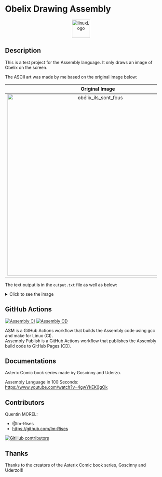 # Obelix Drawing Assembly

<p align="center">
      <img src="https://img.shields.io/badge/Linux-FCC624?style=for-the-badge&logo=linux&logoColor=black" alt="linuxLogo" style="height:60px;"/>
</p>

## Description

This is a test project for the Assembly language.
It only draws an image of Obelix on the screen.

The ASCII art was made by me based on the original image below:

| Original Image |                                                                        ASCII Art Image                                                                        |
|:--------------:|:-------------------------------------------------------------------------------------------------------------------------------------------------------------:|
|<img src="https://user-images.githubusercontent.com/59691442/202606288-d59d27f1-00dd-4fc5-8159-2710fe7873e3.jpg" style="height:600px" alt="obélix_ils_sont_fous">| <img src="https://user-images.githubusercontent.com/59691442/202606424-bf7328e7-c470-43cd-aad6-0d9a9eaa9753.png" style="height:600px" alt="obelix-ascii-art"> |

The text output is in the `output.txt` file as well as below:

<details>
<summary>Click to see the image</summary>
      
```
                   __________________________________________________________________________________________                  
                  | __-*                                                                                *-__ |                  
                  |/       IIIII L     SSSSS   SSSSS OOOOO NN   N TTTTTTT   FFFFFF OOOOO U   U SSSSS        \|                  
                  |          I   L     S       S     O   O N N  N    T      F      O   O U   U S             |                  
                  |          I   L     SSSSS   SSSSS O   O N  N N    T      FFF    O   O U   U SSSSS         |                  
                  |          I   l         S       S O   O N   NN    T      F      O   O U   U     S         |                  
                  |        IIIII LLLLL SSSSS   SSSSS OOOOO N    N    T      F      OOOOO  UUU  SSSSS         |                  
                  |                                                                                          |                  
                  |            CCC EEEEE SSSSS   RRRR  OOOOO MM   MM     A     IIIII NN   N SSSSS            |                  
                  |           C    E     S       R   R O   O M M M M    A A      I   N N  N S                |                  
                  |           C    EEE   SSSSS   RRRR  O   O M  M  M   A   A     I   N  N N SSSSS         _-*|                  
                  |           C    E         S   R  R  O   O M     M  AAAAAZA    I   N   NN     S     _--*   |                  
                  |*---___     CCC EEEEE SSSSS   R   R OOOOO M     M A       A IIIII N    N SSSSS  __*       |                  
                  |       **---___                                                            __---*         |                  
                  |               **---______                                     _____-----**               |                  
                  |                          ***********------_____  _____-----***                           |                  
                  |                                                \ \                                       |                  
                  |                                                 \ \   ___________            _______     |                  
                  |                                                  \ \ |____   ____|  /\      |  ___  |    |                  
                  |              ___________              _______     \ \     | |      /  \     | |   | |    |                  
                  |             |____   ____|    /\      |  ___  |    / /     | |     / /\ \    | |___| |    |                  
                  |                  | |        /  \     | |   | |   / /      | |    / /__\ \   |  _____|    |                  
                  |                  | |       / /\ \    | |___| |  / /       | |   / ______ \  | |          |                  
                  |                  | |      / /__\ \   |  _____| | |        |_|  /_/      \_\ |_|          |                  
                  |                  | |     / ______ \  | |        \ \                                      |                  
                  |                  |_|    /_/      \_\ |_|         \ \                                     |                  
                  |                                                   \ \                                    |                  
                  |   ___________              _______                 \|                                    |                  
                  |  |____   ____|    /\      |  ___  |      __--__                                          |                  
                  |       | |        /  \     | |   | |    /cCCCCCc\                                         |                  
                  |       | |       / /\ \    | |___| |    |-_--___/-------___   __                          |                  
                  |       | |      / /__\ \   |  _____|    \_ CCCC CCCCCCCCCCC\_/*/\                         |                  
                  |       | |     / ______ \  | |           /C CCC CCCCCCCCc--__\/ /                         |                  
                  |       |_|    /_/      \_\ |_|          /CCCCCCC_/            \/                          |                  
                  |                                       /CCCCC_/M/              \                          |                  
                  |                                      |CCC/MMMM|!_/\_          \                          |                  
                  |          ____---__                   |C/MMMMMM_/    \_       _/|      ______             |                  
                  |    __---*         \                  |/MMMMMM/       /\_ /\/   |__--**      *_           |                  
                  |__-*      _       _/          __---__ /MMMMMMM       /##  |##--*               \          |                  
                  |     ________----*         _ /       \|MMMMMMM        \_/  \/                    \        |                  
                  |__--*_____\__             /      __   |MMMMMM/    /_                              |       |                  
                  |__-**      ___\          /      /  \  |MMMMM/                                     |       |                  
                  |    __ __/    \          \     |  ###-/MMMM/       _---*/                        /        |                  
                  | __-__/        \          \_   \__\__/MMMM/    _--* MMMM|                       /         |                  
                  |*           -   \      ___  \      /MMMMM/  __/MMMMMMMMM\_                    _/          |                  
                  |          _//* _/ mmmm/mmmm\/mmmm/MMMMMM|\_/MMMMMMMMMMMMMM\_               __/            |                  
                  |           \__/ /MMMM MMMM/MMMMM MMMMMM/ \MMMMMMMMMMM----/  *\__________--*               |                  
                  |             \  \mmm/\mmm/\MMMMM\MMMMM/            \          \__/MMMMMM\___              |                  
                  |              \  ___*---     /                      \_         \ \MMMMLMMM/               |                  
                  |*-_                                                   \_      _/      |                   |                  
                  |   \        _/   / __        \                          *----*        |_                  |                  
                  |    \     _/   _/    \_       \                                       | *-_               |                  
                  |              /      \_**-_    \                                     /     *--_           |                  
                  |           |           \   *-_  \                                   /          --_        |                  
                  |           |          \ \     *-_\_                                 |             *_      |                  
                  |           /           \ \       \_\_                             _/   _--*         *_    |                  
                  |          /           \ \ \          *--__                      _/___-*               *-_ |                  
                  |         /                                *-__                _/                         *|                  
                  |______________________________________________\______________/____________________________|                  
```
      
</details>

## GitHub Actions

[![Assembly CI](https://github.com/Im-Rises/AssemblyTest/actions/workflows/asm.yml/badge.svg?branch=main)](https://github.com/Im-Rises/AssemblyTest/actions/workflows/asm.yml)
[![Assembly CD](https://github.com/Im-Rises/AssemblyTest/actions/workflows/asm-publish.yml/badge.svg?branch=main)](https://github.com/Im-Rises/AssemblyTest/actions/workflows/asm-publish.yml)

ASM is a GitHub Actions workflow that builds the Assembly code using gcc and make for Linux (CI).  
Assembly Publish is a GitHub Actions workflow that publishes the Assembly build code to GitHub Pages (CD).

## Documentations

Asterix Comic book series made by Goscinny and Uderzo.

Assembly Language in 100 Seconds:  
<https://www.youtube.com/watch?v=4gwYkEK0gOk>

## Contributors

Quentin MOREL:

- @Im-Rises
- <https://github.com/Im-Rises>

[![GitHub contributors](https://contrib.rocks/image?repo=Im-Rises/AssemblyTest)](https://github.com/Im-Rises/AssemblyTest/graphs/contributors)

## Thanks

Thanks to the creators of the Asterix Comic book series, Goscinny and Uderzo!!!
